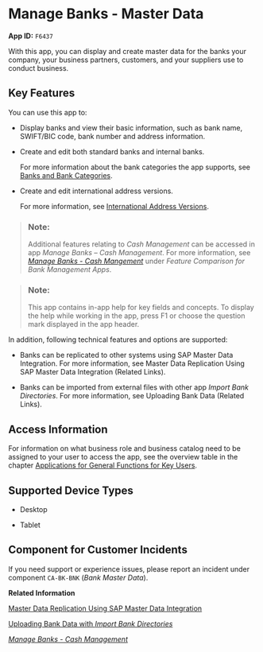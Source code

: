 <!-- loio0e2291626ec34988876ef0217355460d -->

# Manage Banks - Master Data

**App ID:** `F6437`



With this app, you can display and create master data for the banks your company, your business partners, customers, and your suppliers use to conduct business.



<a name="loio0e2291626ec34988876ef0217355460d__key_features"/>

## Key Features

You can use this app to:

-   Display banks and view their basic information, such as bank name, SWIFT/BIC code, bank number and address information.

-   Create and edit both standard banks and internal banks.

    For more information about the bank categories the app supports, see [Banks and Bank Categories](https://help.sap.com/docs/SAP_S4HANA_CLOUD/186460fdc35a4b64a713da9bb00deb1e/baf33b5b59b74f22b2073bd22f7f0003.html).

-   Create and edit international address versions.

    For more information, see [International Address Versions](https://help.sap.com/docs/SAP_S4HANA_CLOUD/f86dc2eb1f8b48c880a7607213104b27/73c580e08123406e92a3f7a2f6da43a5.html).


> ### Note:  
> Additional features relating to *Cash Management* can be accessed in app *Manage Banks – Cash Management*. For more information, see [*Manage Banks - Cash Mangement*](https://help.sap.com/docs/SAP_S4HANA_CLOUD/186460fdc35a4b64a713da9bb00deb1e/a4e4d58b503d4ab69f63d7ec92f3b1f9.html) under *Feature Comparison for Bank Management Apps*.

> ### Note:  
> This app contains in-app help for key fields and concepts. To display the help while working in the app, press F1 or choose the question mark displayed in the app header.



In addition, following technical features and options are supported:

-   Banks can be replicated to other systems using SAP Master Data Integration. For more information, see Master Data Replication Using SAP Master Data Integration \(Related Links\).

-   Banks can be imported from external files with other app *Import Bank Directories*. For more information, see Uploading Bank Data \(Related Links\).




## Access Information

For information on what business role and business catalog need to be assigned to your user to access the app, see the overview table in the chapter [Applications for General Functions for Key Users](https://help.sap.com/docs/SAP_MARKETING_CLOUD/e0cd7c1ecf3d4f2f9feb46ec1c5b68fb/e51ed7523f0744cba10877b6667216ee.html).



<a name="loio0e2291626ec34988876ef0217355460d__supported_devices"/>

## Supported Device Types

-   Desktop

-   Tablet




<a name="loio0e2291626ec34988876ef0217355460d__customer_component"/>

## Component for Customer Incidents

If you need support or experience issues, please report an incident under component `CA-BK-BNK` \(*Bank Master Data*\).

**Related Information**  


[Master Data Replication Using SAP Master Data Integration](https://help.sap.com/docs/SAP_S4HANA_CLOUD/0f69f8fb28ac4bf48d2b57b9637e81fa/34ee350171bf41bb8d015f8061a5a918.html)

[Uploading Bank Data with *Import Bank Directories*](https://help.sap.com/docs/SAP_S4HANA_CLOUD/186460fdc35a4b64a713da9bb00deb1e/375873fa35d344dab21cd80482f63cc3.html)

[*Manage Banks - Cash Management*](https://help.sap.com/docs/SAP_S4HANA_CLOUD/186460fdc35a4b64a713da9bb00deb1e/a4e4d58b503d4ab69f63d7ec92f3b1f9.html)

